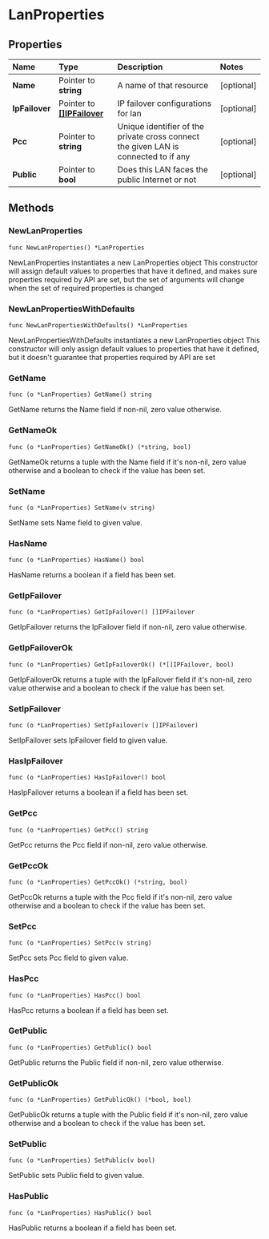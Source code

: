 # LanProperties

## Properties

| Name | Type | Description | Notes |
| :--- | :--- | :--- | :--- |
| **Name** | Pointer to **string** | A name of that resource | \[optional\] |
| **IpFailover** | Pointer to [**\[\]IPFailover**](ipfailover.md) | IP failover configurations for lan | \[optional\] |
| **Pcc** | Pointer to **string** | Unique identifier of the private cross connect the given LAN is connected to if any | \[optional\] |
| **Public** | Pointer to **bool** | Does this LAN faces the public Internet or not | \[optional\] |

## Methods

### NewLanProperties

`func NewLanProperties() *LanProperties`

NewLanProperties instantiates a new LanProperties object This constructor will assign default values to properties that have it defined, and makes sure properties required by API are set, but the set of arguments will change when the set of required properties is changed

### NewLanPropertiesWithDefaults

`func NewLanPropertiesWithDefaults() *LanProperties`

NewLanPropertiesWithDefaults instantiates a new LanProperties object This constructor will only assign default values to properties that have it defined, but it doesn't guarantee that properties required by API are set

### GetName

`func (o *LanProperties) GetName() string`

GetName returns the Name field if non-nil, zero value otherwise.

### GetNameOk

`func (o *LanProperties) GetNameOk() (*string, bool)`

GetNameOk returns a tuple with the Name field if it's non-nil, zero value otherwise and a boolean to check if the value has been set.

### SetName

`func (o *LanProperties) SetName(v string)`

SetName sets Name field to given value.

### HasName

`func (o *LanProperties) HasName() bool`

HasName returns a boolean if a field has been set.

### GetIpFailover

`func (o *LanProperties) GetIpFailover() []IPFailover`

GetIpFailover returns the IpFailover field if non-nil, zero value otherwise.

### GetIpFailoverOk

`func (o *LanProperties) GetIpFailoverOk() (*[]IPFailover, bool)`

GetIpFailoverOk returns a tuple with the IpFailover field if it's non-nil, zero value otherwise and a boolean to check if the value has been set.

### SetIpFailover

`func (o *LanProperties) SetIpFailover(v []IPFailover)`

SetIpFailover sets IpFailover field to given value.

### HasIpFailover

`func (o *LanProperties) HasIpFailover() bool`

HasIpFailover returns a boolean if a field has been set.

### GetPcc

`func (o *LanProperties) GetPcc() string`

GetPcc returns the Pcc field if non-nil, zero value otherwise.

### GetPccOk

`func (o *LanProperties) GetPccOk() (*string, bool)`

GetPccOk returns a tuple with the Pcc field if it's non-nil, zero value otherwise and a boolean to check if the value has been set.

### SetPcc

`func (o *LanProperties) SetPcc(v string)`

SetPcc sets Pcc field to given value.

### HasPcc

`func (o *LanProperties) HasPcc() bool`

HasPcc returns a boolean if a field has been set.

### GetPublic

`func (o *LanProperties) GetPublic() bool`

GetPublic returns the Public field if non-nil, zero value otherwise.

### GetPublicOk

`func (o *LanProperties) GetPublicOk() (*bool, bool)`

GetPublicOk returns a tuple with the Public field if it's non-nil, zero value otherwise and a boolean to check if the value has been set.

### SetPublic

`func (o *LanProperties) SetPublic(v bool)`

SetPublic sets Public field to given value.

### HasPublic

`func (o *LanProperties) HasPublic() bool`

HasPublic returns a boolean if a field has been set.

